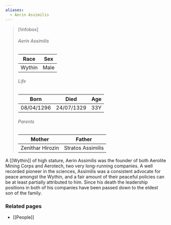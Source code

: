 ```yaml
---
aliases:
  - Aerin Assimilis
---
```


> [!infobox]
> ###### Aerin Assimilis
> | Race | Sex |
> | ----- | -----|
> | Wythin | Male |
> ###### Life
> | Born | Died | Age |
> | ----- | ----- | ----- |
> | 08/04/1296 | 24/07/1329 | 33Y |
> ###### Parents
> | Mother | Father |
> | ----- | ----- |
> | Zenithar Hirozin | Stratos Assimilis |

A [[Wythin]] of high stature, Aerin Assimilis was the founder of both Aerolite Mining Corps and Aerotech, two very long-running companies. A well recorded pioneer in the sciences, Assimilis was a consistent advocate for peace amongst the Wythin, and a fair amount of their peaceful policies can be at least partially attributed to him. Since his death the leadership positions in both of his companies have been passed down to the eldest son of the family.


### Related pages

- [[People]]